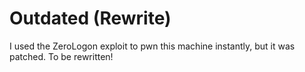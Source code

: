 # Outdated (Rewrite)

I used the ZeroLogon exploit to pwn this machine instantly, but it was patched. To be rewritten!
